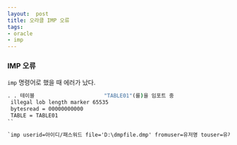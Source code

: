 ```yaml
---
layout:  post
title: 오라클 IMP 오류
tags:
- oracle
- imp
---
```


### IMP 오류
`imp` 명령어로 했을 때 에러가 났다.

```cmd
. . 테이블                      "TABLE01"(를)을 임포트 중
 illegal lob length marker 65535
 bytesread = 00000000000
 TABLE = TABLE01
``

`imp userid=아이디/패스워드 file='D:\dmpfile.dmp' fromuser=유저명 touser=유저명 tablespaces ='테이블스페이스명' tables=테이블 commit=y `